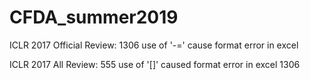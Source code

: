 # CFDA_summer2019

ICLR 2017 Official Review: 1306 use of '-=' cause format error in excel

ICLR 2017 All Review: 555 use of '[]' caused format error in excel
1306
